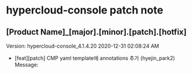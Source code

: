 # hypercloud-console patch note
## [Product Name]_[major].[minor].[patch].[hotfix]
Version: hypercloud-console_4.1.4.20
2020-12-31  02:08:24 AM
- [feat][patch] CMP yaml template에 annotations 추가 (hyejin_park2) 
    Message: 